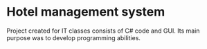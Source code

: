 # Hotel management system
Project created for IT classes consists of C# code and GUI. Its main purpose was to develop programming abilities. 
